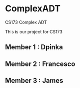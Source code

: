 # ComplexADT
CS173 Complex ADT

This is our project for CS173

## Member 1 : Dpinka
## Member 2 : Francesco
## Member 3 : James
